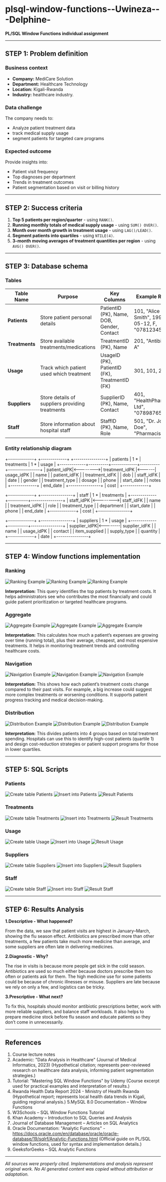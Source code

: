 # plsql-window-functions--Uwineza---Delphine-
**PL/SQL Window Functions individual assignment**

---

## STEP 1: Problem definition

### Business context
- **Company:** MediCare Solution
- **Department:** Healthcare Technology
- **Location:** Kigali-Rwanda
- **Industry:** healthcare industry.

### Data challenge
The company needs to:
- Analyze patient treatment data
- track medical supply usage
- segment patients for targeted care programs

### Expected outcome
Provide insights into:
- Patient visit frequency 
- Top diagnoses per department
- Trends in treatment outcomes
- Patient segmentation based on visit or billing history

---

## STEP 2: Success criteria
1. **Top 5 patients per region/quarter** - using `RANK()`.
2. **Running monthly totals of medical supply usage** - using `SUM() OVER()`.
3. **Month over month growth in treatment usage** - using `LAG()/LEAD()`.
4. **Segment patients into quartiles** - using `NTILE(4)`.
5. **3-month moving averages of treatment quantities per region** - using `AVG() OVER()`.

---

## STEP 3: Database schema

### Tables

| Table Name     | Purpose                                         | Key Columns                                    | Example Row                                     |
| -------------- | ----------------------------------------------- | ---------------------------------------------- | ----------------------------------------------- |
| **Patients**   | Store patient personal details                  | PatientID (PK), Name, DOB, Gender, Contact     | 101, "Alice Smith", 1990-05-12, F, "0781234567" |
| **Treatments** | Store available treatments/medications          | TreatmentID (PK), Name                         | 201, "Antibiotic A"                             |
| **Usage**      | Track which patient used which treatment        | UsageID (PK), PatientID (FK), TreatmentID (FK) | 301, 101, 201                                   |
| **Suppliers**  | Store details of suppliers providing treatments | SupplierID (PK), Name, Contact                 | 401, "HealthPharma Ltd", "0789876543"           |
| **Staff**      | Store information about hospital staff          | StaffID (PK), Name, Role                       | 501, "Dr. John Doe", "Pharmacist"               |

### Entity relationship diagram

+-------------+          +-------------+          +----------------+
|  patients   | 1      * |  treatments | 1      * |  usage         |
+-------------+----------+-------------+----------+----------------+
| patient_idPK|<-------->| treatment_idPK |<------| usage_idPK     |
| name        |          | patient_idFK   |       | treatment_idFK |
| dob         |          | staff_idFK     |       | date           |
| gender      |          | treatment_type |       | dosage         |
| phone       |          | start_date     |       | notes          |
+-------------+          | end_date       |       +----------------+
                         | cost           |
                         +-------------+


+-------------+          +----------------+
|   staff     | 1      * |  treatments    |
+-------------+----------+----------------+
| staff_idPK  |<-------->| staff_idFK     |
| name        |          | treatment_idPK |
| role        |          | treatment_type |
| department  |          | start_date     |
| phone       |          | end_date       |
+-------------+          | cost           |
                         +----------------+


+-------------+          +----------------+
|  suppliers  | 1      * |  usage         |
+-------------+----------+----------------+
| supplier_idPK|<--------| supplier_idFK  |
| name         |         | usage_idPK     |
| contact      |         | item_supplied  |
| supply_type  |         | quantity       |
+-------------+          |  date          |
                         +----------------+

---

## STEP 4: Window functions implementation

### Ranking 

![Ranking Example](Screenshots/Ranking.png)
![Ranking Example](Screenshots/Ranking2.png)
![Ranking Example](Screenshots/Ranking3.png)

**Interpretation:** This query identifies the top patients by treatment costs. It helps administrators see who contributes the most financially and could guide patient prioritization or targeted healthcare programs.

### Aggregate

![Aggregate Example](Screenshots/Aggregate1.png)
![Aggregate Example](Screenshots/Aggregate2.png)
![Aggregate Example](Screenshots/Aggregate3.png)

**Interpretation:** This calculates how much a patient’s expenses are growing over time (running total), plus their average, cheapest, and most expensive treatments. It helps in monitoring treatment trends and controlling healthcare costs.

### Navigation

![Navigation Example](Screenshots/Navigation1.png)
![Navigation Example](Screenshots/Navigation2.png)
![Navigation Example](Screenshots/Navigation3.png)

**Interpretation:** This shows how each patient’s treatment costs change compared to their past visits. For example, a big increase could suggest more complex treatments or worsening conditions. It supports patient progress tracking and medical decision-making.

### Distribution

![Distribution Example](Screenshots/Distribution1.png)
![Distribution Example](Screenshots/Distribution2.png)
![Distribution Example](Screenshots/Distribution3.png)

**Interpretation:** This divides patients into 4 groups based on total treatment spending. Hospitals can use this to identify high-cost patients (quartile 1) and design cost-reduction strategies or patient support programs for those in lower quartiles.

---

## STEP 5: SQL Scripts

### Patients

![Create table Patients](Screenshots/Patients1.png)
![Insert into Patients](Screenshots/Patients2.png)
![Result Patients](Screenshots/Patients3.png)

### Treatments

![Create table Treatments](Screenshots/Treatments1.png)
![Insert into Treatments](Screenshots/Treatments2.png)
![Result Treatments](Screenshots/Treatments3.png)

### Usage

![Create table Usage](Screenshots/Usage1.png)
![Insert into Usage](Screenshots/Usage2.png)
![Result Usage](Screenshots/Usage3.png)

### Suppliers

![Create table Suppliers](Screenshots/Suppliers1.png)
![Insert into Suppliers](Screenshots/Suppliers2.png)
![Result Suppliers](Screenshots/Suppliers3.png)

### Staff 

![Create table Staff](Screenshots/Staff1.png)
![Insert into Staff](Screenshots/Staff2.png)
![Result Staff](Screenshots/Staff3.png)

---

## STEP 6: Results Analysis

**1.Descriptive - What happened?**

From the data, we saw that patient visits are highest in January–March, showing the flu season effect. Antibiotics are prescribed more than other treatments, a few patients take much more medicine than average, and some suppliers are often late in delivering medicines.

**2.Diagnostic - Why?**

The rise in visits is because more people get sick in the cold season. Antibiotics are used so much either because doctors prescribe them too often or patients ask for them. The high medicine use for some patients could be because of chronic illnesses or misuse. Suppliers are late because we rely on only a few, and logistics can be tricky.

**3.Prescriptive - What next?**

To fix this, hospitals should monitor antibiotic prescriptions better, work with more reliable suppliers, and balance staff workloads. It also helps to prepare medicine stock before flu season and educate patients so they don’t come in unnecessarily.

---

## References

1. Course lecture notes
2. Academic: "Data Analysis in Healthcare" (Journal of Medical Informatics, 2023)
(Hypothetical citation; represents peer-reviewed research on healthcare data analysis, informing patient segmentation strategies.)
3. Tutorial: "Mastering SQL Window Functions" by Udemy
(Course excerpt used for practical examples and interpretation of results.)
4. Rwanda Health Data Report 2024 - Ministry of Health Rwanda
(Hypothetical report; represents local health data trends in Kigali, guiding regional analysis.)
5.MySQL 8.0 Documentation – Window Functions
6. W3Schools – SQL Window Functions Tutorial
7. Khan Academy – Introduction to SQL Queries and Analysis
8. Journal of Database Management – Articles on SQL Analytics
9. Oracle Documentation: "Analytic Functions" - https://docs.oracle.com/en/database/oracle/oracle-database/19/sqlrf/Analytic-Functions.html
(Official guide on PL/SQL window functions, used for syntax and implementation details.)
10. GeeksforGeeks – SQL Analytic Functions

---

*All sources were properly cited. Implementations and analysis represent original work.
No AI generated content was copied without attribution or adaptation.*







